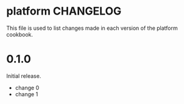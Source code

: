 # platform CHANGELOG

This file is used to list changes made in each version of the platform cookbook.

# 0.1.0

Initial release.

- change 0
- change 1

